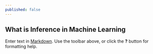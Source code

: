 ```yaml
---
published: false
---
```

## What is Inference in Machine Learning

Enter text in [Markdown](http://daringfireball.net/projects/markdown/). Use the toolbar above, or click the **?** button for formatting help.
